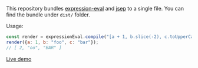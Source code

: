 This repository bundles [expression-eval](https://github.com/donmccurdy/expression-eval) and [jsep](https://github.com/soney/jsep) to a single file. You can find the bundle under `dist/` folder.

Usage:

```js
const render = expressionEval.compile("[a + 1, b.slice(-2), c.toUpperCase()]");
render({a: 1, b: "foo", c: "bar"});
// [ 2, "oo", "BAR" ]
```

[Live demo](https://jsbin.com/wokulacatu/edit?js,console)
